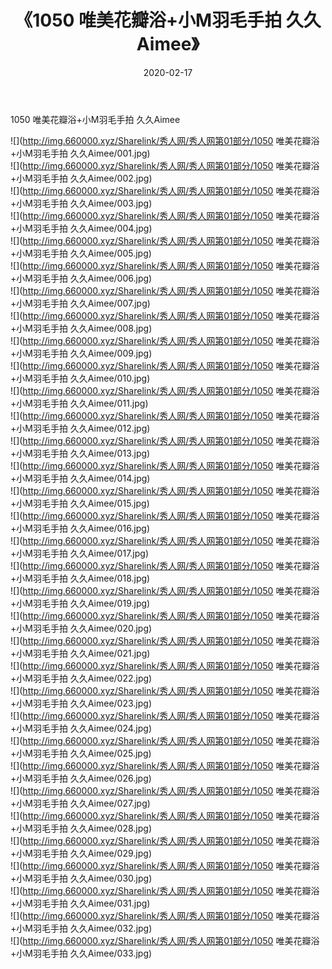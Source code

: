 ﻿---
layout: post
title:  《1050 唯美花瓣浴+小M羽毛手拍 久久Aimee》
date:   2020-02-17
img: http://img.660000.xyz/Sharelink/秀人网/秀人网第01部分/1050 唯美花瓣浴+小M羽毛手拍 久久Aimee/000.jpg
categories: [美女, 清纯, 唯美]
---

1050 唯美花瓣浴+小M羽毛手拍 久久Aimee

  ![](http://img.660000.xyz/Sharelink/秀人网/秀人网第01部分/1050 唯美花瓣浴+小M羽毛手拍 久久Aimee/001.jpg) <br> ![](http://img.660000.xyz/Sharelink/秀人网/秀人网第01部分/1050 唯美花瓣浴+小M羽毛手拍 久久Aimee/002.jpg) <br> ![](http://img.660000.xyz/Sharelink/秀人网/秀人网第01部分/1050 唯美花瓣浴+小M羽毛手拍 久久Aimee/003.jpg) <br> ![](http://img.660000.xyz/Sharelink/秀人网/秀人网第01部分/1050 唯美花瓣浴+小M羽毛手拍 久久Aimee/004.jpg) <br> ![](http://img.660000.xyz/Sharelink/秀人网/秀人网第01部分/1050 唯美花瓣浴+小M羽毛手拍 久久Aimee/005.jpg) <br> ![](http://img.660000.xyz/Sharelink/秀人网/秀人网第01部分/1050 唯美花瓣浴+小M羽毛手拍 久久Aimee/006.jpg) <br> ![](http://img.660000.xyz/Sharelink/秀人网/秀人网第01部分/1050 唯美花瓣浴+小M羽毛手拍 久久Aimee/007.jpg) <br> ![](http://img.660000.xyz/Sharelink/秀人网/秀人网第01部分/1050 唯美花瓣浴+小M羽毛手拍 久久Aimee/008.jpg) <br> ![](http://img.660000.xyz/Sharelink/秀人网/秀人网第01部分/1050 唯美花瓣浴+小M羽毛手拍 久久Aimee/009.jpg) <br> ![](http://img.660000.xyz/Sharelink/秀人网/秀人网第01部分/1050 唯美花瓣浴+小M羽毛手拍 久久Aimee/010.jpg) <br> ![](http://img.660000.xyz/Sharelink/秀人网/秀人网第01部分/1050 唯美花瓣浴+小M羽毛手拍 久久Aimee/011.jpg) <br> ![](http://img.660000.xyz/Sharelink/秀人网/秀人网第01部分/1050 唯美花瓣浴+小M羽毛手拍 久久Aimee/012.jpg) <br> ![](http://img.660000.xyz/Sharelink/秀人网/秀人网第01部分/1050 唯美花瓣浴+小M羽毛手拍 久久Aimee/013.jpg) <br> ![](http://img.660000.xyz/Sharelink/秀人网/秀人网第01部分/1050 唯美花瓣浴+小M羽毛手拍 久久Aimee/014.jpg) <br> ![](http://img.660000.xyz/Sharelink/秀人网/秀人网第01部分/1050 唯美花瓣浴+小M羽毛手拍 久久Aimee/015.jpg) <br> ![](http://img.660000.xyz/Sharelink/秀人网/秀人网第01部分/1050 唯美花瓣浴+小M羽毛手拍 久久Aimee/016.jpg) <br> ![](http://img.660000.xyz/Sharelink/秀人网/秀人网第01部分/1050 唯美花瓣浴+小M羽毛手拍 久久Aimee/017.jpg) <br> ![](http://img.660000.xyz/Sharelink/秀人网/秀人网第01部分/1050 唯美花瓣浴+小M羽毛手拍 久久Aimee/018.jpg) <br> ![](http://img.660000.xyz/Sharelink/秀人网/秀人网第01部分/1050 唯美花瓣浴+小M羽毛手拍 久久Aimee/019.jpg) <br> ![](http://img.660000.xyz/Sharelink/秀人网/秀人网第01部分/1050 唯美花瓣浴+小M羽毛手拍 久久Aimee/020.jpg) <br> ![](http://img.660000.xyz/Sharelink/秀人网/秀人网第01部分/1050 唯美花瓣浴+小M羽毛手拍 久久Aimee/021.jpg) <br> ![](http://img.660000.xyz/Sharelink/秀人网/秀人网第01部分/1050 唯美花瓣浴+小M羽毛手拍 久久Aimee/022.jpg) <br> ![](http://img.660000.xyz/Sharelink/秀人网/秀人网第01部分/1050 唯美花瓣浴+小M羽毛手拍 久久Aimee/023.jpg) <br> ![](http://img.660000.xyz/Sharelink/秀人网/秀人网第01部分/1050 唯美花瓣浴+小M羽毛手拍 久久Aimee/024.jpg) <br> ![](http://img.660000.xyz/Sharelink/秀人网/秀人网第01部分/1050 唯美花瓣浴+小M羽毛手拍 久久Aimee/025.jpg) <br> ![](http://img.660000.xyz/Sharelink/秀人网/秀人网第01部分/1050 唯美花瓣浴+小M羽毛手拍 久久Aimee/026.jpg) <br> ![](http://img.660000.xyz/Sharelink/秀人网/秀人网第01部分/1050 唯美花瓣浴+小M羽毛手拍 久久Aimee/027.jpg) <br> ![](http://img.660000.xyz/Sharelink/秀人网/秀人网第01部分/1050 唯美花瓣浴+小M羽毛手拍 久久Aimee/028.jpg) <br> ![](http://img.660000.xyz/Sharelink/秀人网/秀人网第01部分/1050 唯美花瓣浴+小M羽毛手拍 久久Aimee/029.jpg) <br> ![](http://img.660000.xyz/Sharelink/秀人网/秀人网第01部分/1050 唯美花瓣浴+小M羽毛手拍 久久Aimee/030.jpg) <br> ![](http://img.660000.xyz/Sharelink/秀人网/秀人网第01部分/1050 唯美花瓣浴+小M羽毛手拍 久久Aimee/031.jpg) <br> ![](http://img.660000.xyz/Sharelink/秀人网/秀人网第01部分/1050 唯美花瓣浴+小M羽毛手拍 久久Aimee/032.jpg) <br> ![](http://img.660000.xyz/Sharelink/秀人网/秀人网第01部分/1050 唯美花瓣浴+小M羽毛手拍 久久Aimee/033.jpg) <br>